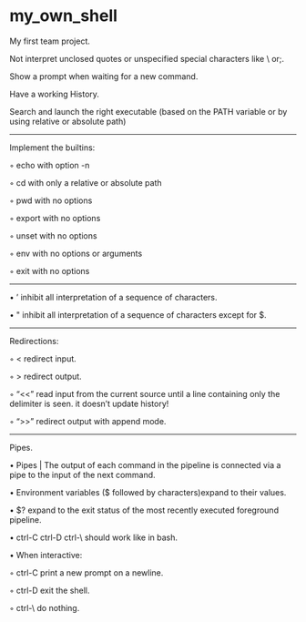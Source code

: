 # my_own_shell

My first team project. 

Not interpret unclosed quotes or unspecified special characters like \ or;.

Show a prompt when waiting for a new command.

Have a working History.

Search and launch the right executable (based on the PATH variable or by using
relative or absolute path)
_______________________
Implement the builtins:

◦ echo with option -n

◦ cd with only a relative or absolute path

◦ pwd with no options

◦ export with no options

◦ unset with no options

◦ env with no options or arguments

◦ exit with no options
_______________________


• ’ inhibit all interpretation of a sequence of characters.

• " inhibit all interpretation of a sequence of characters except for $.
_______________________

Redirections:

◦ < redirect input.

◦ >  redirect output.

◦ “<<” read input from the current source until a line containing only the delimiter is seen. it doesn’t update history!

◦ “>>” redirect output with append mode.
_______________________

Pipes.

• Pipes | The output of each command in the pipeline is connected via a pipe to the
input of the next command.

• Environment variables ($ followed by characters)expand to their values.

• $? expand to the exit status of the most recently executed foreground
pipeline.

• ctrl-C ctrl-D ctrl-\ should work like in bash.

• When interactive:

◦ ctrl-C print a new prompt on a newline.

◦ ctrl-D exit the shell.

◦ ctrl-\ do nothing.
